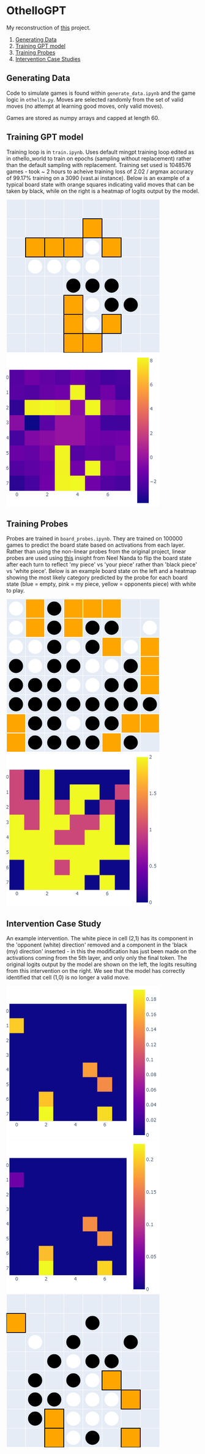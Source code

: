 # OthelloGPT

My reconstruction of [this](https://github.com/likenneth/othello_world) project.

1. [Generating Data](#generating-data)
2. [Training GPT model](#training-gpt-model)
3. [Training Probes](#training-probes)
4. [Intervention Case Studies](#intervention-case-study)

## Generating Data

Code to simulate games is found within `generate_data.ipynb` and the game logic in `othello.py`. Moves are selected randomly from the set of valid moves (no attempt at learning good moves, only valid moves).

Games are stored as numpy arrays and capped at length $60$.

## Training GPT model

Training loop is in `train.ipynb`. Uses default mingpt training loop edited as in othello_world to train on epochs (sampling without replacement) rather than the default sampling with replacement. Training set used is 1048576 games - took ~ 2 hours to acheive training loss of 2.02 / argmax accuracy of 99.17% training on a 3090 (vast.ai instance). Below is an example of a typical board state with orange squares indicating valid moves that can be taken by black, while on the right is a heatmap of logits output by the model.

![alt text](https://github.com/samm393/OthelloGPT/blob/main/images/img1.png?raw=true)
![alt text](https://github.com/samm393/OthelloGPT/blob/main/images/img2.png?raw=true)

## Training Probes

Probes are trained in `board_probes.ipynb`. They are trained on 100000 games to predict the board state based on activations from each layer. Rather than using the non-linear probes from the original project, linear probes are used using [this](https://www.lesswrong.com/posts/nmxzr2zsjNtjaHh7x/actually-othello-gpt-has-a-linear-emergent-world) insight from Neel Nanda to flip the board state after each turn to reflect 'my piece' vs 'your piece' rather than 'black piece' vs 'white piece'. Below is an example board state on the left and a heatmap showing the most likely category predicted by the probe for each board state (blue = empty, pink = my piece, yellow = opponents piece) with white to play.

![alt text](https://github.com/samm393/OthelloGPT/blob/main/images/img3.png?raw=true)
![alt text](https://github.com/samm393/OthelloGPT/blob/main/images/img4.png?raw=true)

## Intervention Case Study

An example intervention. The white piece in cell (2,1) has its component in the 'opponent (white) direction' removed and a component in the 'black (my) direction' inserted - in this the modification has just been made on the activations coming from the 5th layer, and only only the final token. The original logits output by the model are shown on the left, the logits resulting from this intervention on the right. We see that the model has correctly identified that cell (1,0) is no longer a valid move.

![alt text](https://github.com/samm393/OthelloGPT/blob/main/images/img5.png?raw=true)
![alt text](https://github.com/samm393/OthelloGPT/blob/main/images/img6.png?raw=true)
![alt text](https://github.com/samm393/OthelloGPT/blob/main/images/img7.png?raw=true)
